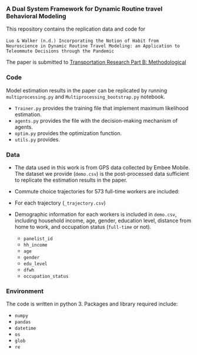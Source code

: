 ### A Dual System Framework for Dynamic Routine travel Behavioral Modeling

This repository contains the replication data and code for \
\
`Luo & Walker (n.d.) Incorporating the Notion of Habit from Neuroscience in Dynamic Routine Travel Modeling: an Application to Teleommute Decisions through the Pandemic`

The paper is submitted to [Transportation Research Part B: Methodological](https://www.sciencedirect.com/journal/transportation-research-part-b-methodological)

### Code
Model estimation results in the paper can be replicated by running `multiprocessing.py` and `Multiprocessing_bootstrap.py` notebook.
- `Trainer.py` provides the training file that implement maximum likelihood estimation.
- `agents.py` provides the file with the decision-making mechanism of agents.
- `optim.py` provides the optimization function.
- `utils.py` provides.

### Data
- The data used in this work is from GPS data collected by Embee Mobile. The dataset we provide (`demo.csv`) is the post-processed data sufficient to replicate the estimation results in the paper.

- Commute choice trajectories for 573 full-time workers are included:

- For each trajectory (`_trajectory.csv`)

- Demographic information for each workers is included in `demo.csv`, including household income, age, gender, education level, distance from home to work, and occupation status (`full-time` or not).
  - `panelist_id`
  - `hh_income`
  - `age`
  - `gender`
  - `edu_level`
  - `dfwh`
  - `occupation_status`


### Environment
The code is written in python 3. Packages and library required include:
- `numpy`
- `pandas`
- `datetime`
- `os`
- `glob`
- `re`
